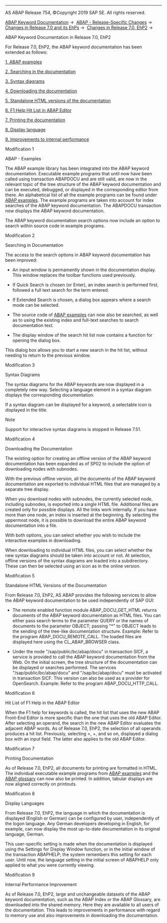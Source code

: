   

* * *

AS ABAP Release 754, ©Copyright 2019 SAP SE. All rights reserved.

[ABAP Keyword Documentation](https://help.sap.com/doc/abapdocu_754_index_htm/7.54/en-US/abenabap.htm) →  [ABAP - Release-Specific Changes](https://help.sap.com/doc/abapdocu_754_index_htm/7.54/en-US/abennews.htm) →  [Changes in Release 7.0 and its EhPs](https://help.sap.com/doc/abapdocu_754_index_htm/7.54/en-US/abennews-70_ehps.htm) →  [Changes in Release 7.0, EhP2](https://help.sap.com/doc/abapdocu_754_index_htm/7.54/en-US/abennews-71.htm) → 

ABAP Keyword Documentation in Release 7.0, EhP2

For Release 7.0, EhP2, the ABAP keyword documentation has been extended as follows:

[1\. ABAP examples](#!ABAP_MODIFICATION_1@1@)

[2\. Searching in the documentation](#!ABAP_MODIFICATION_2@2@)

[3\. Syntax diagrams](#!ABAP_MODIFICATION_3@3@)

[4\. Downloading the documentation](#!ABAP_MODIFICATION_4@4@)

[5\. Standalone HTML versions of the documentation](#!ABAP_MODIFICATION_5@5@)

[6\. F1 Help Hit List in ABAP Editor](#!ABAP_MODIFICATION_6@6@)

[7\. Printing the documentation](#!ABAP_MODIFICATION_7@7@)

[8\. Display language](#!ABAP_MODIFICATION_8@8@)

[9\. Improvements to internal performance](#!ABAP_MODIFICATION_9@9@)

Modification 1

ABAP - Examples

The ABAP example library has been integrated into the ABAP keyword documentation. Executable example programs that until now have been called using transaction ABAPDOCU and are still valid, are now in the relevant topic of the tree structure of the ABAP keyword documentation and can be executed, debugged, or displayed in the corresponding editor from there. An alphabetical list of all the example programs can be found under [ABAP examples](https://help.sap.com/doc/abapdocu_754_index_htm/7.54/en-US/abenabap_examples.htm). The example programs are taken into account for index searches of the ABAP keyword documentation. The ABAPDOCU transaction now displays the ABAP keyword documentation.

The ABAP keyword documentation search options now include an option to search within source code in example programs.

Modification 2

Searching in Documentation

The access to the search options in ABAP keyword documentation has been improved:

-   An input window is permamently shown in the documentation display. This window replaces the toolbar functions used previously.
    

-   If Quick Search is chosen (or Enter), an index search is performed first, followed a full text search for the term entered.

-   If Extended Search is chosen, a dialog box appears where a search mode can be selected.

-   The source code of [ABAP examples](https://help.sap.com/doc/abapdocu_754_index_htm/7.54/en-US/abenabap_examples.htm) can now also be searched, as well as to using the existing index and full-text searches to search documentation text.
    
-   The display window of the search hit list now contains a function for opening the dialog box.
    

This dialog box allows you to start a new search in the hit list, without needing to return to the previous window.

Modification 3

Syntax Diagrams

The syntax diagrams for the ABAP keywords are now displayed in a completely new way. Selecting a language element in a syntax diagram displays the corresponding documentation.

If a syntax diagram can be displayed for a keyword, a selectable icon is displayed in the title.

Note

Support for interactive syntax diagrams is stopped in Release 7.51.

Modification 4

Downloading the Documentation

The existing option for creating an offline version of the ABAP keyword documentation has been expanded as of SP02 to include the option of downloading nodes with subnodes.

With the previous offline version, all the documents of the ABAP keyword documentation are exported to individual HTML files that are managed by a separate tree display.

When you download nodes with subnodes, the currently selected node, including subnodes, is exported into a single HTML file. Additional files are created only for possible displays. All the links work internally. If you have more than one node, an index is inserted at the beginning. By selecting the uppermost node, it is possible to download the entire ABAP keyword documentation into a file.

With both options, you can select whether you wish to include the interactive examples in downloading.

When downloading to individual HTML files, you can select whether the new syntax diagrams should be taken into account or not. At selection, offline versions of the syntax diagrams are loaded into a subdirectory. These can then be selected using an icon as in the online version.

Modification 5

Standalone HTML Versions of the Documentation

From Release 7.0, EhP2, AS ABAP provides the following services to allow the ABAP keyword documentation to be used independently of SAP GUI:

-   The remote enabled function module ABAP\_DOCU\_GET\_HTML returns documents of the ABAP keyword documentation as HTML files. You can either pass search terms to the parameter QUERY or the names of documents to the parameter OBJECT; passing "\*" to OBJECT leads to the sending of the tree-like documentation structure.
    Example:
    Refer to the program ABAP\_DOCU\_REMOTE\_CALL. The loaded files are displayed here using the CL\_ABAP\_BROWSER class.
    
-   Under the node "/sap/public/bc/abap/docu" in transaction SICF, a service is provided to call the ABAP keyword documentation from the Web. On the initial screen, the tree structure of the documentation can be displayed or searches performed. The services "/sap/public/bc/abap/docu" and "/sap/bc/abap/docu" must be activated in transaction SICF. This version can also be used as a provider for OpenSearch.
    Example:
    Refer to the program ABAP\_DOCU\_HTTP\_CALL.
    

Modification 6

Hit List of F1 Help in the ABAP Editor

When the F1 help for keywords is called, the hit list that uses the new ABAP Front-End Editor is more specific than the one that uses the old ABAP Editor. After selecting an operand, the search in the new ABAP Editor evaluates the adjacent ABAP words. As of Release 7.0, EhP2, the selection of all operands produces a hit list. Previously, selecting \=, +, and so on, displayed a dialog box with an input field. The latter also applies to the old ABAP Editor.

Modification 7

Printing Documentation

As of Release 7.0, EhP2, all documents for printing are formatted in HTML. The individual executable example programs from [ABAP examples](https://help.sap.com/doc/abapdocu_754_index_htm/7.54/en-US/abenabap_examples.htm) and the [ABAP glossary](https://help.sap.com/doc/abapdocu_754_index_htm/7.54/en-US/abenabap_glossary.htm) can now also be printed. In addition, tabular displays are now aligned correctly on printouts.

Modification 8

Display Languages

From Release 7.0, EhP2, the language in which the documentation is displayed (English or German) can be configured by user, independently of the logon language. Any German developers developing in English, for example, can now display the most up-to-date documentation in its original language, German.

This user-specific setting is made when the documentation is displayed using the Settings for Display Window function, or in the initial window of the transaction ABAPHELP; the system remembers this setting for each user. Until now, the language setting in the initial screen of ABAPHELP only applied to what you were currently viewing.

Modification 9

Internal Performance Improvement

As of Release 7.0, EhP2, large and unchangeable datasets of the ABAP keyword documentation, such as the ABAP Index or the ABAP Glossary, are downloaded into the shared memory. Here they are available to all users of the documentation. This leads to improvements in performance with regard to memory use and also improvements in downloading the documentation.